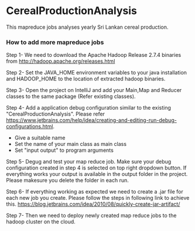 # CerealProductionAnalysis
This mapreduce jobs analyses yearly Sri Lankan cereal production.

### How to add more mapreduce jobs

Step 1-
We need to download the Apache Hadoop Release 2.7.4 binaries from http://hadoop.apache.org/releases.html

Step 2-
Set the JAVA_HOME environment variables to your java installation and HADOOP_HOME to the location of extracted hadoop binaries. 

Step 3-
Open the project on IntelliJ and add your Main,Map and Reducer classes to the same package (Refer existing classes). 

Step 4-
Add a application debug configuration similar to the existing "CerealProductionAnalysis". Please refer https://www.jetbrains.com/help/idea/creating-and-editing-run-debug-configurations.html. 
  * Give a suitable name 
  * Set the name of your main class as main class
  * Set "input output" to program arguments
  
Step 5-
Degug and test your map reduce job. Make sure your debug configuration created in step 4 is selected on top right dropdown button. If everything works your output is available in the output folder in the project. Please makesure you delete the folder in each run.

Step 6-
If everything working as expected we need to create a .jar file for each new job you create. Please follow the steps in following link to achieve this.
https://blog.jetbrains.com/idea/2010/08/quickly-create-jar-artifact/

Step 7-
Then we need to deploy newly created map reduce jobs to the hadoop cluster on the cloud. 
  

